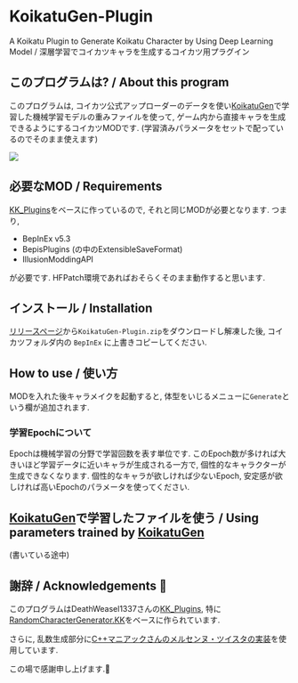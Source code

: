 # KoikatuGen-Plugin
A Koikatu Plugin to Generate Koikatu Character by Using Deep Learning Model / 深層学習でコイカツキャラを生成するコイカツ用プラグイン

## このプログラムは? / About this program
このプログラムは, コイカツ公式アップローダーのデータを使い[KoikatuGen](https://github.com/tropical-362827/KoikatuGen)で学習した機械学習モデルの重みファイルを使って, ゲーム内から直接キャラを生成できるようにするコイカツMODです. (学習済みパラメータをセットで配っているのでそのまま使えます)

![](https://i.imgur.com/HVbzMaW.png)

## 必要なMOD / Requirements
[KK_Plugins](https://github.com/DeathWeasel1337/KK_Plugins)をベースに作っているので, それと同じMODが必要となります. つまり,
- BepInEx v5.3
- BepisPlugins (の中のExtensibleSaveFormat)
- IllusionModdingAPI

が必要です. HFPatch環境であればおそらくそのまま動作すると思います.

## インストール / Installation
[リリースページ](https://github.com/tropical-362827/KoikatuGen-Plugin/releases)から`KoikatuGen-Plugin.zip`をダウンロードし解凍した後, コイカツフォルダ内の `BepInEx` に上書きコピーしてください.

## How to use / 使い方
MODを入れた後キャラメイクを起動すると, 体型をいじるメニューに`Generate`という欄が追加されます.

### 学習Epochについて
Epochは機械学習の分野で学習回数を表す単位です. このEpoch数が多ければ大きいほど学習データに近いキャラが生成される一方で, 個性的なキャラクターが生成できなくなります.
個性的なキャラが欲しければ少ないEpoch, 安定感が欲しければ高いEpochのパラメータを使ってください.

## [KoikatuGen](https://github.com/tropical-362827/KoikatuGen)で学習したファイルを使う / Using parameters trained by [KoikatuGen](https://github.com/tropical-362827/KoikatuGen)
(書いている途中)

## 謝辞 / Acknowledgements 🙇
このプログラムはDeathWeasel1337さんの[KK_Plugins](https://github.com/DeathWeasel1337/KK_Plugins), 特に[RandomCharacterGenerator.KK](https://github.com/DeathWeasel1337/KK_Plugins/tree/master/src/RandomCharacterGenerator.KK)をベースに作られています.

さらに, 乱数生成部分に[C++マニアックさんのメルセンヌ・ツイスタの実装](http://stlalv.la.coocan.jp/MersenneTwister.html)を使用しています.

この場で感謝申し上げます.🙇
